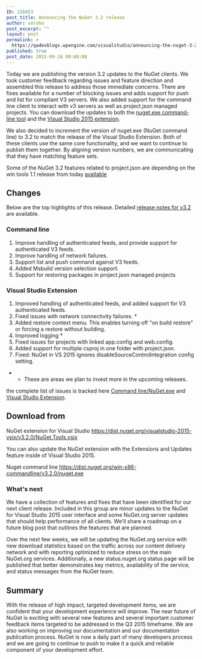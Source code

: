 ```yaml
---
ID: 226053
post_title: Announcing the NuGet 3.2 release
author: seroha
post_excerpt: ""
layout: post
permalink: >
  https://qadevblogs.wpengine.com/visualstudio/announcing-the-nuget-3-2-release/
published: true
post_date: 2015-09-16 00:00:00
---
```

Today we are publishing the version 3.2 updates to the NuGet clients. We took customer feedback regarding issues and feature direction and assembled this release to address those immediate concerns. There are fixes available for a number of blocking issues and adds support for push and list for compliant V3 servers. We also added support for the command line client to interact with v3 servers as well as project.json managed projects. You can download the updates to both the [nuget.exe command-line tool][1] and the [Visual Studio 2015 extension][2].

We also decided to increment the version of nuget.exe (NuGet command line) to 3.2 to match the release of the Visual Studio Extension. Both of these clients use the same core functionality, and we want to continue to publish them together. By aligning version numbers, we are communicating that they have matching feature sets.

Some of the NuGet 3.2 features related to project.json are depending on the win tools 1.1 release from today [available][3]

## Changes

Below are the top highlights of this release. Detailed [release notes for v3.2][4] are available.

### Command line

1.  Improve handling of authenticated feeds, and provide support for authenticated V3 feeds.
2.  Improve handling of network failures.
3.  Support list and push command against V3 feeds.
4.  Added Msbuild version selection support.
5.  Support for restoring packages in project.json managed projects

### Visual Studio Extension

1.  Improved handling of authenticated feeds, and added support for V3 authenticated feeds.
2.  Fixed issues with network connectivity failures. *
3.  Added restore context menu. This enables turning off "on build restore" or forcing a restore without building.
4.  Improved logging *
5.  Fixed issues for projects with linked app.config and web.config.
6.  Added support for multiple csproj in one folder with project.json.
7.  Fixed: NuGet in VS 2015 ignores disableSourceControlIntegration config setting.

*   *   These are areas we plan to invest more in the upcoming releases.

the complete list of issues is tracked here [Command line/NuGet.exe][5] and [Visual Studio Extension][6].

## Download from

NuGet extension for Visual Studio <https://dist.nuget.org/visualstudio-2015-vsix/v3.2.0/NuGet.Tools.vsix>

You can also update the NuGet extension with the Extensions and Updates feature inside of Visual Studio 2015.

Nuget command line <https://dist.nuget.org/win-x86-commandline/v3.2.0/nuget.exe>

### What's next

We have a collection of features and fixes that have been identified for our next client release. Included in this group are minor updates to the NuGet for Visual Studio 2015 user interface and some NuGet.org server updates that should help performance of all clients. We'll share a roadmap on a future blog post that outlines the features that are planned.

Over the next few weeks, we will be updating the NuGet.org service with new download statistics based on the traffic across our content delivery network and with reporting optimized to reduce stress on the main NuGet.org services. Additionally, a new status.nuget.org status page will be published that better demonstrates key metrics, availability of the service, and status messages from the NuGet team.

## Summary

With the release of high impact, targeted development items, we are confident that your development experience will improve. The near future of NuGet is exciting with several new features and several important customer feedback items targeted to be addressed in the Q3 2015 timeframe. We are also working on improving our documentation and our documentation publication process. NuGet is now a daily part of many developers process and we are going to continue to push to make it a quick and reliable component of your development effort.

 [1]: http://dist.nuget.org/index.html
 [2]: https://visualstudiogallery.msdn.microsoft.com/5d345edc-2e2d-4a9c-b73b-d53956dc458d?SRC=Home
 [3]: https://social.msdn.microsoft.com/Forums/en-US/e9df01f6-1474-4a4e-98fc-2567591c764f/update-11-release-notes-and-installation-instructions
 [4]: http://docs.nuget.org/release-notes/nuget-3.2
 [5]: https://github.com/nuget/home/issues?utf8=%E2%9C%93&q=is%3Aissue+milestone%3A3.2.0-commandline+is%3Aclosed+-label%3AClosedAs%3ADuplicate
 [6]: https://github.com/nuget/home/issues?q=is%3Aissue+is%3Aclosed+-label%3AClosedAs%3ADuplicate+milestone%3A3.2